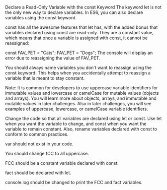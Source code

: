 Declare a Read-Only Variable with the const Keyword
The keyword let is not the only new way to declare variables. In ES6, you can also declare variables using the
const keyword.

const has all the awesome features that let has, with the added bonus that variables declared using const are read-only.
 They are a constant value, which means that once a variable is assigned with const, it cannot be reassigned:

const FAV_PET = "Cats";
FAV_PET = "Dogs";
The console will display an error due to reassigning the value of FAV_PET.

You should always name variables you don't want to reassign using the const keyword. This helps when you accidentally
attempt to reassign a variable that is meant to stay constant.

Note: It is common for developers to use uppercase variable identifiers for immutable values and lowercase or camelCase for mutable values (objects and arrays). You will learn more about objects, arrays, and immutable and mutable values in later challenges. Also in later challenges, you will see examples of uppercase, lowercase, or camelCase variable identifiers.

Change the code so that all variables are declared using let or const. Use let when you want the variable to change, and const when you want the variable to remain constant. Also, rename variables declared with const to conform to common practices.

var should not exist in your code.

You should change fCC to all uppercase.

FCC should be a constant variable declared with const.

fact should be declared with let.

console.log should be changed to print the FCC and fact variables.